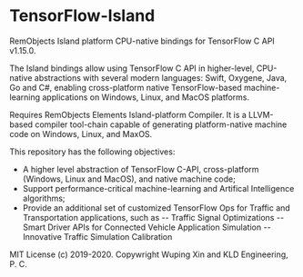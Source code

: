 # TensorFlow-Island
RemObjects Island platform CPU-native bindings for TensorFlow C API v1.15.0.  

The Island bindings allow using TensorFlow C API in higher-level, CPU-native abstractions with several modern languages: Swift, Oxygene, Java, Go and C#, enabling cross-platform native TensorFlow-based machine-learning applications on Windows, Linux, and MacOS platforms. 

Requires RemObjects Elements Island-platform Compiler. It is a LLVM-based compiler tool-chain capable of generating platform-native machine code on Windows, Linux, and MaxOS.

This repository has the following objectives:

 - A higher level abstraction of TensorFlow C-API,  cross-platform (Windows, Linux and MacOS), and native machine code;
 - Support performance-critical machine-learning and Artifical Intelligence algorithms;
 - Provide an additional set of customized TensorFlow Ops for Traffic and Transportation applications, such as
    -- Traffic Signal Optimizations
    -- Smart Driver APIs for Connected Vehicle Application Simulation
    -- Innovative Traffic Simulation Calibration

MIT License (c) 2019-2020. Copywright Wuping Xin and KLD Engineering, P. C. 
